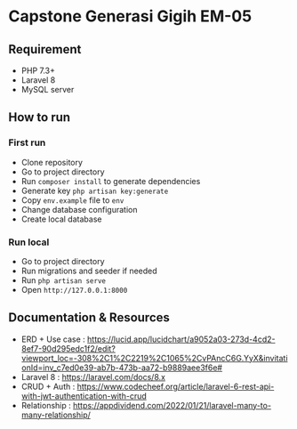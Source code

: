 # Capstone Generasi Gigih EM-05

## Requirement
- PHP 7.3+
- Laravel 8
- MySQL server

## How to run
### First run
- Clone repository
- Go to project directory
- Run `composer install` to generate dependencies
- Generate key `php artisan key:generate`
- Copy `env.example` file to `env`
- Change database configuration
- Create local database
### Run local
- Go to project directory
- Run migrations and seeder if needed
- Run `php artisan serve`
- Open `http://127.0.0.1:8000`

## Documentation & Resources
- ERD + Use case : https://lucid.app/lucidchart/a9052a03-273d-4cd2-8ef7-90d295edc1f2/edit?viewport_loc=-308%2C1%2C2219%2C1065%2CvPAncC6G.YyX&invitationId=inv_c7ed0e39-ab7b-473b-aa72-b9889aee3f6e#
- Laravel 8 : https://laravel.com/docs/8.x 
- CRUD + Auth : https://www.codecheef.org/article/laravel-6-rest-api-with-jwt-authentication-with-crud 
- Relationship : https://appdividend.com/2022/01/21/laravel-many-to-many-relationship/ 

